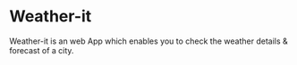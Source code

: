 # Weather-it
Weather-it is an web App which enables you to check the weather details &amp; forecast of a city.
